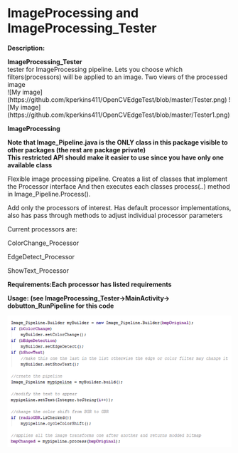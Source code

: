 # ImageProcessing and ImageProcessing_Tester
<p><B>Description:</b><br>
<p><b>ImageProcessing_Tester</b><br>
tester for ImageProcessing pipeline.  Lets you choose which filters(processors) will be applied to an image. Two views of the processed image   <br>
![My image](https://github.com/kperkins411/OpenCVEdgeTest/blob/master/Tester.png)
![My image](https://github.com/kperkins411/OpenCVEdgeTest/blob/master/Tester1.png)

<p><b>ImageProcessing</b> 
<B><p>Note that Image_Pipeline.java is the ONLY class in this package visible to other packages (the rest are package private)<BR>
 This restricted API should make it easier to use since you have only one available class</B><BR>
 <p>Flexible image processing pipeline.  Creates a list of classes that implement the Processor interface
 And then executes each classes process(..) method in Image_Pipeline.Process().
 <p>Add only the processors of interest. Has default processor implementations, also has pass through methods to 
 adjust individual processor parameters
 <p> Current processors are:  
 <p>     ColorChange_Processor
 <p>     EdgeDetect_Processor
 <p>     ShowText_Processor
 
<p><B>Requirements:Each processor has listed requirements<br>
 
 <p>Usage: (see ImageProcessing_Tester->MainActivity-> dobutton_RunPipeline for this code<br>
 
 ![My image](https://github.com/kperkins411/OpenCVEdgeTest/blob/master/PipelineCode.png)


 
